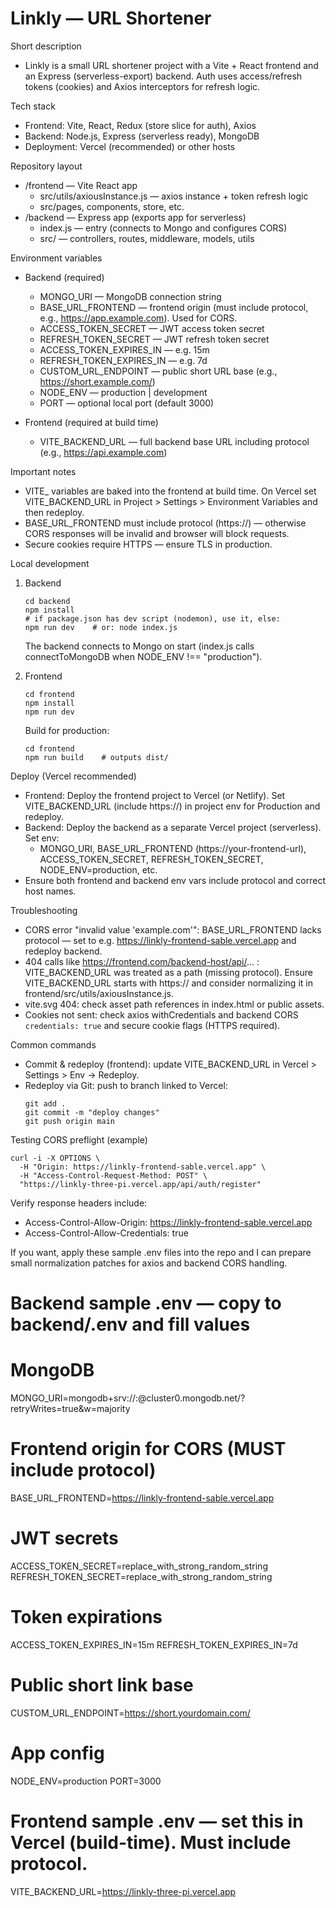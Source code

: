 # Linkly — URL Shortener

Short description
- Linkly is a small URL shortener project with a Vite + React frontend and an Express (serverless-export) backend. Auth uses access/refresh tokens (cookies) and Axios interceptors for refresh logic.

Tech stack
- Frontend: Vite, React, Redux (store slice for auth), Axios
- Backend: Node.js, Express (serverless ready), MongoDB
- Deployment: Vercel (recommended) or other hosts

Repository layout
- /frontend — Vite React app
  - src/utils/axiousInstance.js — axios instance + token refresh logic
  - src/pages, components, store, etc.
- /backend — Express app (exports app for serverless)
  - index.js — entry (connects to Mongo and configures CORS)
  - src/ — controllers, routes, middleware, models, utils

Environment variables
- Backend (required)
  - MONGO_URI — MongoDB connection string
  - BASE_URL_FRONTEND — frontend origin (must include protocol, e.g., https://app.example.com). Used for CORS.
  - ACCESS_TOKEN_SECRET — JWT access token secret
  - REFRESH_TOKEN_SECRET — JWT refresh token secret
  - ACCESS_TOKEN_EXPIRES_IN — e.g. 15m
  - REFRESH_TOKEN_EXPIRES_IN — e.g. 7d
  - CUSTOM_URL_ENDPOINT — public short URL base (e.g., https://short.example.com/)
  - NODE_ENV — production | development
  - PORT — optional local port (default 3000)

- Frontend (required at build time)
  - VITE_BACKEND_URL — full backend base URL including protocol (e.g., https://api.example.com)

Important notes
- VITE_ variables are baked into the frontend at build time. On Vercel set VITE_BACKEND_URL in Project > Settings > Environment Variables and then redeploy.
- BASE_URL_FRONTEND must include protocol (https://) — otherwise CORS responses will be invalid and browser will block requests.
- Secure cookies require HTTPS — ensure TLS in production.

Local development
1. Backend
   ```
   cd backend
   npm install
   # if package.json has dev script (nodemon), use it, else:
   npm run dev    # or: node index.js
   ```
   The backend connects to Mongo on start (index.js calls connectToMongoDB when NODE_ENV !== "production").

2. Frontend
   ```
   cd frontend
   npm install
   npm run dev
   ```
   Build for production:
   ```
   cd frontend
   npm run build    # outputs dist/
   ```

Deploy (Vercel recommended)
- Frontend: Deploy the frontend project to Vercel (or Netlify). Set VITE_BACKEND_URL (include https://) in project env for Production and redeploy.
- Backend: Deploy the backend as a separate Vercel project (serverless). Set env:
  - MONGO_URI, BASE_URL_FRONTEND (https://your-frontend-url), ACCESS_TOKEN_SECRET, REFRESH_TOKEN_SECRET, NODE_ENV=production, etc.
- Ensure both frontend and backend env vars include protocol and correct host names.

Troubleshooting
- CORS error "invalid value 'example.com'": BASE_URL_FRONTEND lacks protocol — set to e.g. https://linkly-frontend-sable.vercel.app and redeploy backend.
- 404 calls like https://frontend.com/backend-host/api/... : VITE_BACKEND_URL was treated as a path (missing protocol). Ensure VITE_BACKEND_URL starts with https:// and consider normalizing it in frontend/src/utils/axiousInstance.js.
- vite.svg 404: check asset path references in index.html or public assets.
- Cookies not sent: check axios withCredentials and backend CORS `credentials: true` and secure cookie flags (HTTPS required).

Common commands
- Commit & redeploy (frontend): update VITE_BACKEND_URL in Vercel > Settings > Env → Redeploy.
- Redeploy via Git: push to branch linked to Vercel:
  ```
  git add .
  git commit -m "deploy changes"
  git push origin main
  ```

Testing CORS preflight (example)
```
curl -i -X OPTIONS \
  -H "Origin: https://linkly-frontend-sable.vercel.app" \
  -H "Access-Control-Request-Method: POST" \
  "https://linkly-three-pi.vercel.app/api/auth/register"
```
Verify response headers include:
- Access-Control-Allow-Origin: https://linkly-frontend-sable.vercel.app
- Access-Control-Allow-Credentials: true

If you want, apply these sample .env files into the repo and I can prepare small normalization patches for axios and backend CORS handling.


# Backend sample .env — copy to backend/.env and fill values

# MongoDB
MONGO_URI=mongodb+srv://<user>:<password>@cluster0.mongodb.net/<dbname>?retryWrites=true&w=majority

# Frontend origin for CORS (MUST include protocol)
BASE_URL_FRONTEND=https://linkly-frontend-sable.vercel.app

# JWT secrets
ACCESS_TOKEN_SECRET=replace_with_strong_random_string
REFRESH_TOKEN_SECRET=replace_with_strong_random_string

# Token expirations
ACCESS_TOKEN_EXPIRES_IN=15m
REFRESH_TOKEN_EXPIRES_IN=7d

# Public short link base
CUSTOM_URL_ENDPOINT=https://short.yourdomain.com/

# App config
NODE_ENV=production
PORT=3000


# Frontend sample .env — set this in Vercel (build-time). Must include protocol.
VITE_BACKEND_URL=https://linkly-three-pi.vercel.app